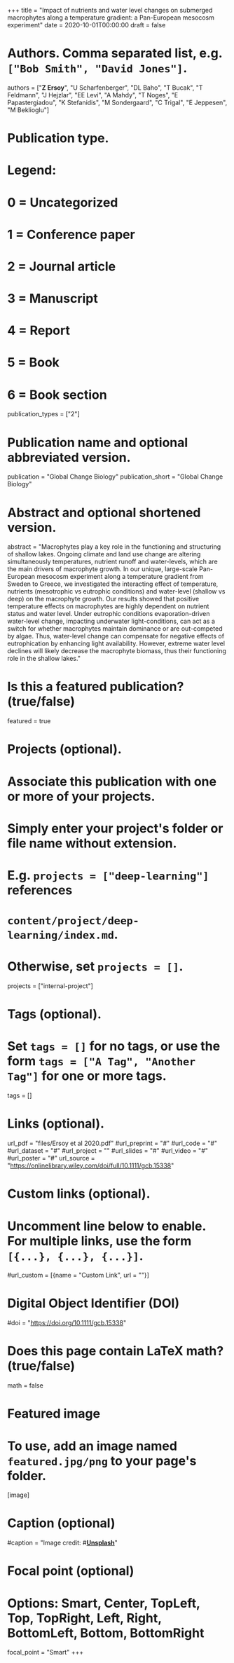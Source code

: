 +++
title = "Impact of nutrients and water level changes on submerged macrophytes along a temperature gradient: a Pan-European mesocosm experiment"
date = 2020-10-01T00:00:00
draft = false

# Authors. Comma separated list, e.g. `["Bob Smith", "David Jones"]`.
authors = ["**Z Ersoy**", "U Scharfenberger", "DL Baho", "T Bucak", "T Feldmann", "J Hejzlar", "EE Levi", "A Mahdy", "T Noges", "E Papastergiadou", "K Stefanidis", "M Sondergaard", "C Trigal", "E Jeppesen", "M Beklioglu"]


# Publication type.
# Legend:
# 0 = Uncategorized
# 1 = Conference paper
# 2 = Journal article
# 3 = Manuscript
# 4 = Report
# 5 = Book
# 6 = Book section
publication_types = ["2"]

# Publication name and optional abbreviated version.
publication = "Global Change Biology"
publication_short = "Global Change Biology"

# Abstract and optional shortened version.
abstract = "Macrophytes play a key role in the functioning and structuring of shallow lakes. Ongoing climate and land use change are altering simultaneously temperatures, nutrient runoff and water-levels, which are the main drivers of macrophyte growth. In our unique, large-scale Pan-European mesocosm experiment along a temperature gradient from Sweden to Greece, we investigated the interacting effect of temperature, nutrients (mesotrophic vs eutrophic conditions) and water-level (shallow vs deep) on the macrophyte growth. Our results showed that positive temperature effects on macrophytes are highly dependent on nutrient status and water level. Under eutrophic conditions evaporation-driven water-level change, impacting underwater light-conditions, can act as a switch for whether macrophytes maintain dominance or are out-competed by algae. Thus, water-level change can compensate for negative effects of eutrophication by enhancing light availability. However, extreme water level declines will likely decrease the macrophyte biomass, thus their functioning role in the shallow lakes."

# Is this a featured publication? (true/false)
featured = true

# Projects (optional).
#   Associate this publication with one or more of your projects.
#   Simply enter your project's folder or file name without extension.
#   E.g. `projects = ["deep-learning"]` references 
#   `content/project/deep-learning/index.md`.
#   Otherwise, set `projects = []`.
projects = ["internal-project"]

# Tags (optional).
#   Set `tags = []` for no tags, or use the form `tags = ["A Tag", "Another Tag"]` for one or more tags.
tags = []

# Links (optional).
url_pdf = "files/Ersoy et al 2020.pdf"
#url_preprint = "#"
#url_code = "#"
#url_dataset = "#"
#url_project = ""
#url_slides = "#"
#url_video = "#"
#url_poster = "#"
url_source = "https://onlinelibrary.wiley.com/doi/full/10.1111/gcb.15338"

# Custom links (optional).
#   Uncomment line below to enable. For multiple links, use the form `[{...}, {...}, {...}]`.
#url_custom = [{name = "Custom Link", url = ""}]

# Digital Object Identifier (DOI)
#doi = "https://doi.org/10.1111/gcb.15338"

# Does this page contain LaTeX math? (true/false)
math = false

# Featured image
# To use, add an image named `featured.jpg/png` to your page's folder. 
[image]
  # Caption (optional)
 #caption = "Image credit: #[**Unsplash**](https://unsplash.com/photos/pLCdAaMFLTE)"

  # Focal point (optional)
  # Options: Smart, Center, TopLeft, Top, TopRight, Left, Right, BottomLeft, Bottom, BottomRight
  focal_point = "Smart"
+++
